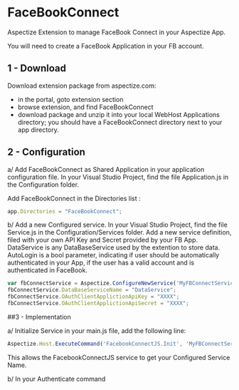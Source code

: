 # FaceBookConnect
Aspectize Extension to manage FaceBook Connect in your Aspectize App.

You will need to create a FaceBook Application in your FB account.

## 1 - Download

Download extension package from aspectize.com:
- in the portal, goto extension section
- browse extension, and find FaceBookConnect
- download package and unzip it into your local WebHost Applications directory; you should have a FaceBookConnect directory next to your app directory.

## 2 - Configuration

a/ Add FaceBookConnect as Shared Application in your application configuration file.
In your Visual Studio Project, find the file Application.js in the Configuration folder.

Add FaceBookConnect in the Directories list :
```javascript
app.Directories = "FaceBookConnect";
```

b/ Add a new Configured service.
In your Visual Studio Project, find the file Service.js in the Configuration/Services folder.
Add a new service definition,  filed with your own API Key and Secret provided by your FB App.
DataService is any DataBaseService used by the extention to store data.
AutoLogin is a bool parameter, indicating if user should be automatically authenticated in your App, if the user has a valid account and is authenticated in FaceBook.

```javascript
var fbConnectService = Aspectize.ConfigureNewService('MyFBConnectService', aas.ConfigurableServices.FacebookConnect);
fbConnectService.DataBaseServiceName = "DataService";
fbConnectService.OAuthClientApplictionApiKey = "XXXX";
fbConnectService.OAuthClientApplictionApiSecret = "XXXX";
```

##3 - Implementation

a/ Initialize Service
in your main.js file, add the following line:

```javascript
Aspectize.Host.ExecuteCommand('FacebookConnectJS.Init', 'MyFBConnectService');
```

This allows the FacebookConnectJS service to get your Configured Service Name.

b/ In your Authenticate command
